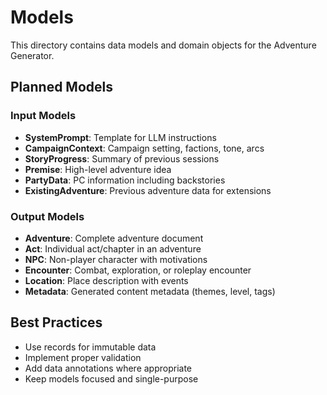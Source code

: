 # Models

This directory contains data models and domain objects for the Adventure Generator.

## Planned Models

### Input Models
- **SystemPrompt**: Template for LLM instructions
- **CampaignContext**: Campaign setting, factions, tone, arcs
- **StoryProgress**: Summary of previous sessions
- **Premise**: High-level adventure idea
- **PartyData**: PC information including backstories
- **ExistingAdventure**: Previous adventure data for extensions

### Output Models
- **Adventure**: Complete adventure document
- **Act**: Individual act/chapter in an adventure
- **NPC**: Non-player character with motivations
- **Encounter**: Combat, exploration, or roleplay encounter
- **Location**: Place description with events
- **Metadata**: Generated content metadata (themes, level, tags)

## Best Practices

- Use records for immutable data
- Implement proper validation
- Add data annotations where appropriate
- Keep models focused and single-purpose
